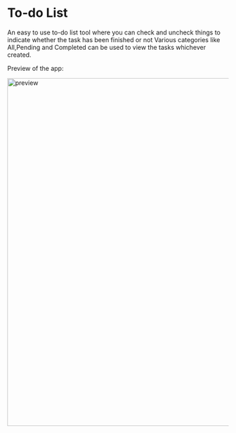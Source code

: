 
# To-do List

An easy to use to-do list tool where you can check and uncheck things to indicate whether the task has been finished or not Various categories like All,Pending and Completed can be used to view the tasks whichever created.

Preview of the app:

<img width="793" alt="preview" src="https://github.com/sureshgharal45/Todo-List-/assets/79570808/f7dec48b-e7cb-45b9-936c-9b602aa9e925">

